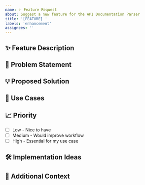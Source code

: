 ```yaml
---
name: ✨ Feature Request
about: Suggest a new feature for the API Documentation Parser
title: '[FEATURE] '
labels: 'enhancement'
assignees: ''
---
```


## ✨ Feature Description
<!-- Describe the feature you'd like to see -->

## 🎯 Problem Statement
<!-- What problem does this feature solve? -->

## 💡 Proposed Solution
<!-- How should this feature work? -->

## 🔄 Use Cases
<!-- When would this feature be useful? -->

## 📈 Priority
- [ ] Low - Nice to have
- [ ] Medium - Would improve workflow
- [ ] High - Essential for my use case

## 🛠️ Implementation Ideas
<!-- If you have ideas on how to implement this -->

## 📎 Additional Context
<!-- Screenshots, examples, or references -->